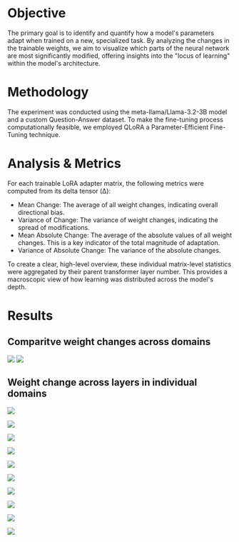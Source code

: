 # Objective
The primary goal is to identify and quantify how a model's parameters adapt when trained on a new, specialized task. By analyzing the changes in the trainable weights, we aim to visualize which parts of the neural network are most significantly modified, offering insights into the "locus of learning" within the model's architecture.

# Methodology
The experiment was conducted using the meta-llama/Llama-3.2-3B model and a custom Question-Answer dataset. To make the fine-tuning process computationally feasible, we employed QLoRA a Parameter-Efficient Fine-Tuning  technique.

# Analysis & Metrics
For each trainable LoRA adapter matrix, the following metrics were computed from its delta tensor (Δ):
- Mean Change: The average of all weight changes, indicating overall directional bias.
- Variance of Change: The variance of weight changes, indicating the spread of modifications.
- Mean Absolute Change: The average of the absolute values of all weight changes. This is a key indicator of the total magnitude of adaptation.
- Variance of Absolute Change: The variance of the absolute changes.


To create a clear, high-level overview, these individual matrix-level statistics were aggregated by their parent transformer layer number. This provides a macroscopic view of how learning was distributed across the model's depth.

# Results
## Comparitve weight changes across domains
![](all_mean_change.png)
![](all_abs_mean_change.png)

## Weight change across layers in individual domains

![](cpp_mean.png)

![](cpp_abs_mean.png)

![](python_mean.png)

![](python_abs_mean.png)

![](physics_mean.png)

![](physics_abs_mean.png)

![](math_sol_mean.png)

![](math_sol_abs_mean.png)

![](math_think_mean.png)

![](math_think_abs_mean.png)
